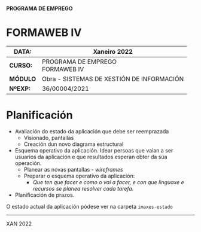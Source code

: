 #### PROGRAMA DE EMPREGO

# FORMAWEB IV

| **DATA:**  | Xaneiro 2022                              |
| ---------- | ----------------------------------------- |
| **CURSO:** | PROGRAMA DE EMPREGO<br>FORMAWEB IV        |
| **MÓDULO** | Obra - SISTEMAS DE XESTIÓN DE INFORMACIÓN |
| **NºEXP:** | 36/00004/2021                             |



# Planificación

- Avaliación do estado da aplicación que debe ser reemprazada
  - Visionado, pantallas
  - Creación dun novo diagrama estructural
- Esquema operativo da aplicación. Idear persoas que vaian a ser usuarios da aplicación e que resultados esperan obter da súa operación.
  - Planear as novas pantallas - *wireframes*
  - Preparar o esquema operativo da aplicación:
    - *Que ten que facer e como o vai a facer, e con que linguaxe e recursos se planea resolver cada tarefa.*
- Planificación de prazos.



O estado actual da aplicación pódese ver na carpeta `imaxes-estado` 

---

XAN 2022